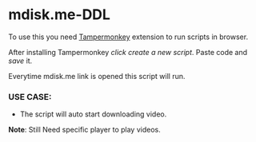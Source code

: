 # mdisk.me-DDL

To use this you need [Tampermonkey](https://www.tampermonkey.net/) extension to run scripts in browser.

After installing Tampermonkey *click create a new script*.
Paste code and *save* it.

Everytime mdisk.me link is opened this script will run.

### USE CASE:
- The script will auto start downloading video.

**Note**: Still Need specific player to play videos.
